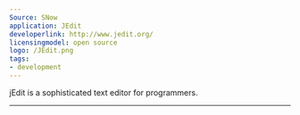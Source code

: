 ```yaml
---
Source: SNow
application: JEdit
developerlink: http://www.jedit.org/
licensingmodel: open source
logo: /JEdit.png
tags:
- development
---
```

jEdit is a sophisticated text editor for programmers.

---
